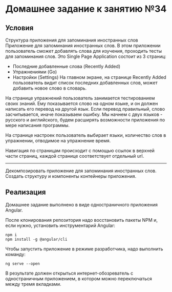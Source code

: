 # Домашнее задание к занятию №34

## Условия

Структура приложения для запоминания иностранных слов
Приложение для запоминания иностранных слов.
В этом приложении пользователь сможет добавлять слова для изучения, проходить тесты для запоминания слов.
Это Single Page Application состоит из 3 страниц:
- Последние добавленные слова (Recently Added)
- Упражнениями (Go)
- Настройки (Settings)
На главном экране, на странице Recently Added пользователь видит список последних добавленных слов, может добавить новое слово в словарь.

На странице упражнений пользователь занимается тестированием своих знаний. Ему показывается слово на одном языке, и он должен написать его перевод на другой язык. Если перевод правильный, слово засчитывается, иначе показываем ошибку. Мы начнем с двух языков - русского и английского, будем расширять возможности приложения по мере написания программы.

На странице настроек пользователь выбирает языки, количество слов в упражнении, отводимое на упражнение время.

Навигация по страницам происходит с помощью ссылок в верхней части страниц, каждой странице соответствует отдельный url.

---

Декомпозировать приложение для запоминания иностранных слов.
Создать структуру и компоненты контейнеры приложения. 

## Реализация

Домашнее задание выполнено в виде одностраничного приложения Angular.

После клонирования репозитория надо восстановить пакеты NPM и, если нужно, установить инструментарий Angular:

```
npm i
npm install -g @angular/cli
```

Чтобы запустить приложение в режиме разработчика, надо выполнить команду:

```
ng serve --open
```

В результате должен открыться интернет-обозреватель с одностраничным приложением, в котором можно переключаться между тремя вкладками.
